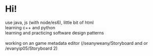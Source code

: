 <h1>Hi!</h1> 
use java, js (with node/es6), little bit of html <br>
learning c++ and python <br>
learning and practicing software design patterns <br>
<br>
working on an game metadata editor (/seanyweany/Storyboard and or /evanyip05/Storyboard 2) <br>


<!--
**evanyip05/evanYip05** is a ✨ _special_ ✨ repository because its `README.md` (this file) appears on your GitHub profile.

Here are some ideas to get you started:

- 🔭 I’m currently working on ...
- 🌱 I’m currently learning ...
- 👯 I’m looking to collaborate on ...
- 🤔 I’m looking for help with ...
- 💬 Ask me about ...
- 📫 How to reach me: ...
- 😄 Pronouns: ...
- ⚡ Fun fact: ...
-->
